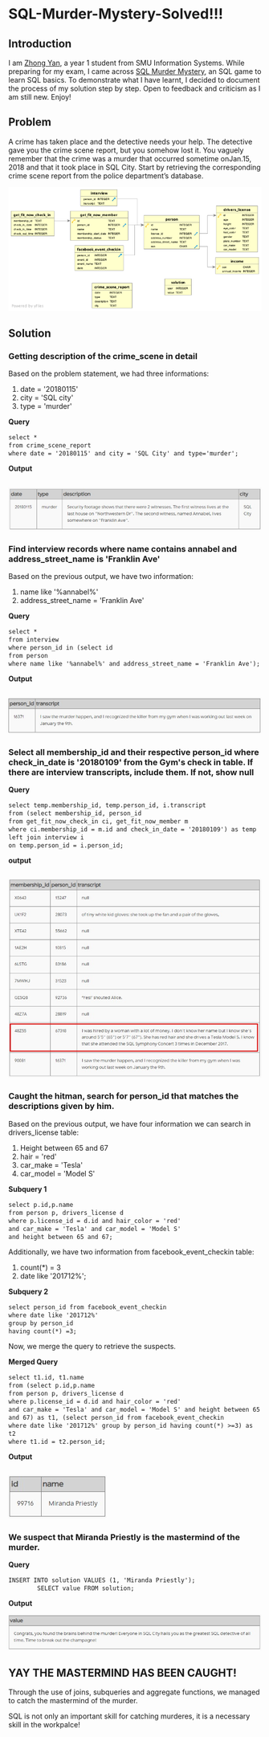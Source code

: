 # SQL-Murder-Mystery-Solved!!!

## Introduction
I am [Zhong Yan](https://www.linkedin.com/in/zhong-yan-tan/), a year 1 student from SMU Information Systems. While preparing for my exam, I came across [SQL Murder Mystery](https://mystery.knightlab.com/), an SQL game to learn SQL basics. To demonstrate what I have learnt, I decided to document the process of my solution step by step. Open to feedback and criticism as I am still new. Enjoy!

## Problem
A crime has taken place and the detective needs your help. The detective gave you the crime scene report, but you somehow lost it. You vaguely remember that the crime was a ​murder​ that occurred sometime on ​Jan.15, 2018​ and that it took place in ​SQL City​. Start by retrieving the corresponding crime scene report from the police department’s database.

![Schema](schema.png)

## Solution
### Getting description of the crime_scene in detail
Based on the problem statement, we had three informations:
1. date = '20180115'
2. city = 'SQL city'
3. type = 'murder'

**Query**
```
select *
from crime_scene_report
where date = '20180115' and city = 'SQL City' and type='murder';
```

**Output**

![Part 1](1.jpg)
---
### Find interview records where name contains annabel and address_street_name is 'Franklin Ave'
Based on the previous output, we have two information:
1. name like '%annabel%'
2. address_street_name = 'Franklin Ave'

**Query**

```
select *
from interview
where person_id in (select id
from person
where name like '%annabel%' and address_street_name = 'Franklin Ave');
```

**Output**

![Part 2](2.jpg)
---
### Select all membership_id and their respective person_id where check_in_date is '20180109' from the Gym's check in table. If there are interview transcripts, include them. If not, show null
**Query**

```
select temp.membership_id, temp.person_id, i.transcript
from (select membership_id, person_id
from get_fit_now_check_in ci, get_fit_now_member m
where ci.membership_id = m.id and check_in_date = '20180109') as temp left join interview i
on temp.person_id = i.person_id;
```

**output**

![Part 3](3.jpg)
---
### Caught the hitman, search for person_id that matches the descriptions given by him.
Based on the previous output, we have four information we can search in drivers_license table:
1. Height between 65 and 67
2. hair = 'red'
3. car_make = 'Tesla'
4. car_model = 'Model S'

**Subquery 1**

```
select p.id,p.name
from person p, drivers_license d
where p.license_id = d.id and hair_color = 'red' 
and car_make = 'Tesla' and car_model = 'Model S' 
and height between 65 and 67;
```

Additionally, we have two information from facebook_event_checkin table:
1. count(*) = 3
2. date like '201712%';

**Subquery 2**

```
select person_id from facebook_event_checkin
where date like '201712%' 
group by person_id 
having count(*) =3;
```

Now, we merge the query to retrieve the suspects.

**Merged Query**

```
select t1.id, t1.name
from (select p.id,p.name
from person p, drivers_license d
where p.license_id = d.id and hair_color = 'red' 
and car_make = 'Tesla' and car_model = 'Model S' and height between 65 and 67) as t1, (select person_id from facebook_event_checkin
where date like '201712%' group by person_id having count(*) >=3) as t2
where t1.id = t2.person_id;
```

**Output**

![Part 4](4.jpg)
---
### We suspect that Miranda Priestly is the mastermind of the murder.
**Query**

```
INSERT INTO solution VALUES (1, 'Miranda Priestly');
        SELECT value FROM solution;
```

**Output**

![Solution](5.jpg)

## YAY THE MASTERMIND HAS BEEN CAUGHT!
Through the use of joins, subqueries and aggregate functions, we managed to catch the mastermind of the murder. 

SQL is not only an important skill for catching murderes, it is a necessary skill in the workpalce!
